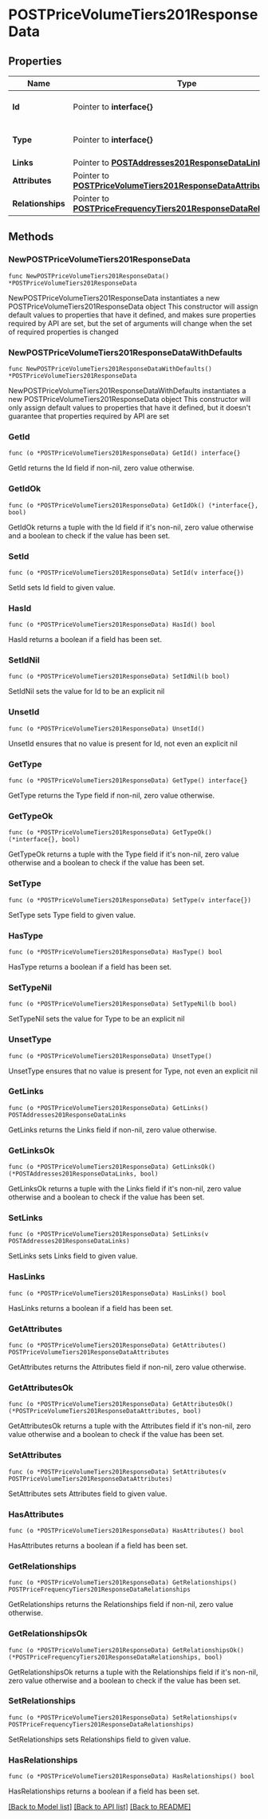 # POSTPriceVolumeTiers201ResponseData

## Properties

Name | Type | Description | Notes
------------ | ------------- | ------------- | -------------
**Id** | Pointer to **interface{}** | The resource&#39;s id | [optional] 
**Type** | Pointer to **interface{}** | The resource&#39;s type | [optional] 
**Links** | Pointer to [**POSTAddresses201ResponseDataLinks**](POSTAddresses201ResponseDataLinks.md) |  | [optional] 
**Attributes** | Pointer to [**POSTPriceVolumeTiers201ResponseDataAttributes**](POSTPriceVolumeTiers201ResponseDataAttributes.md) |  | [optional] 
**Relationships** | Pointer to [**POSTPriceFrequencyTiers201ResponseDataRelationships**](POSTPriceFrequencyTiers201ResponseDataRelationships.md) |  | [optional] 

## Methods

### NewPOSTPriceVolumeTiers201ResponseData

`func NewPOSTPriceVolumeTiers201ResponseData() *POSTPriceVolumeTiers201ResponseData`

NewPOSTPriceVolumeTiers201ResponseData instantiates a new POSTPriceVolumeTiers201ResponseData object
This constructor will assign default values to properties that have it defined,
and makes sure properties required by API are set, but the set of arguments
will change when the set of required properties is changed

### NewPOSTPriceVolumeTiers201ResponseDataWithDefaults

`func NewPOSTPriceVolumeTiers201ResponseDataWithDefaults() *POSTPriceVolumeTiers201ResponseData`

NewPOSTPriceVolumeTiers201ResponseDataWithDefaults instantiates a new POSTPriceVolumeTiers201ResponseData object
This constructor will only assign default values to properties that have it defined,
but it doesn't guarantee that properties required by API are set

### GetId

`func (o *POSTPriceVolumeTiers201ResponseData) GetId() interface{}`

GetId returns the Id field if non-nil, zero value otherwise.

### GetIdOk

`func (o *POSTPriceVolumeTiers201ResponseData) GetIdOk() (*interface{}, bool)`

GetIdOk returns a tuple with the Id field if it's non-nil, zero value otherwise
and a boolean to check if the value has been set.

### SetId

`func (o *POSTPriceVolumeTiers201ResponseData) SetId(v interface{})`

SetId sets Id field to given value.

### HasId

`func (o *POSTPriceVolumeTiers201ResponseData) HasId() bool`

HasId returns a boolean if a field has been set.

### SetIdNil

`func (o *POSTPriceVolumeTiers201ResponseData) SetIdNil(b bool)`

 SetIdNil sets the value for Id to be an explicit nil

### UnsetId
`func (o *POSTPriceVolumeTiers201ResponseData) UnsetId()`

UnsetId ensures that no value is present for Id, not even an explicit nil
### GetType

`func (o *POSTPriceVolumeTiers201ResponseData) GetType() interface{}`

GetType returns the Type field if non-nil, zero value otherwise.

### GetTypeOk

`func (o *POSTPriceVolumeTiers201ResponseData) GetTypeOk() (*interface{}, bool)`

GetTypeOk returns a tuple with the Type field if it's non-nil, zero value otherwise
and a boolean to check if the value has been set.

### SetType

`func (o *POSTPriceVolumeTiers201ResponseData) SetType(v interface{})`

SetType sets Type field to given value.

### HasType

`func (o *POSTPriceVolumeTiers201ResponseData) HasType() bool`

HasType returns a boolean if a field has been set.

### SetTypeNil

`func (o *POSTPriceVolumeTiers201ResponseData) SetTypeNil(b bool)`

 SetTypeNil sets the value for Type to be an explicit nil

### UnsetType
`func (o *POSTPriceVolumeTiers201ResponseData) UnsetType()`

UnsetType ensures that no value is present for Type, not even an explicit nil
### GetLinks

`func (o *POSTPriceVolumeTiers201ResponseData) GetLinks() POSTAddresses201ResponseDataLinks`

GetLinks returns the Links field if non-nil, zero value otherwise.

### GetLinksOk

`func (o *POSTPriceVolumeTiers201ResponseData) GetLinksOk() (*POSTAddresses201ResponseDataLinks, bool)`

GetLinksOk returns a tuple with the Links field if it's non-nil, zero value otherwise
and a boolean to check if the value has been set.

### SetLinks

`func (o *POSTPriceVolumeTiers201ResponseData) SetLinks(v POSTAddresses201ResponseDataLinks)`

SetLinks sets Links field to given value.

### HasLinks

`func (o *POSTPriceVolumeTiers201ResponseData) HasLinks() bool`

HasLinks returns a boolean if a field has been set.

### GetAttributes

`func (o *POSTPriceVolumeTiers201ResponseData) GetAttributes() POSTPriceVolumeTiers201ResponseDataAttributes`

GetAttributes returns the Attributes field if non-nil, zero value otherwise.

### GetAttributesOk

`func (o *POSTPriceVolumeTiers201ResponseData) GetAttributesOk() (*POSTPriceVolumeTiers201ResponseDataAttributes, bool)`

GetAttributesOk returns a tuple with the Attributes field if it's non-nil, zero value otherwise
and a boolean to check if the value has been set.

### SetAttributes

`func (o *POSTPriceVolumeTiers201ResponseData) SetAttributes(v POSTPriceVolumeTiers201ResponseDataAttributes)`

SetAttributes sets Attributes field to given value.

### HasAttributes

`func (o *POSTPriceVolumeTiers201ResponseData) HasAttributes() bool`

HasAttributes returns a boolean if a field has been set.

### GetRelationships

`func (o *POSTPriceVolumeTiers201ResponseData) GetRelationships() POSTPriceFrequencyTiers201ResponseDataRelationships`

GetRelationships returns the Relationships field if non-nil, zero value otherwise.

### GetRelationshipsOk

`func (o *POSTPriceVolumeTiers201ResponseData) GetRelationshipsOk() (*POSTPriceFrequencyTiers201ResponseDataRelationships, bool)`

GetRelationshipsOk returns a tuple with the Relationships field if it's non-nil, zero value otherwise
and a boolean to check if the value has been set.

### SetRelationships

`func (o *POSTPriceVolumeTiers201ResponseData) SetRelationships(v POSTPriceFrequencyTiers201ResponseDataRelationships)`

SetRelationships sets Relationships field to given value.

### HasRelationships

`func (o *POSTPriceVolumeTiers201ResponseData) HasRelationships() bool`

HasRelationships returns a boolean if a field has been set.


[[Back to Model list]](../README.md#documentation-for-models) [[Back to API list]](../README.md#documentation-for-api-endpoints) [[Back to README]](../README.md)


